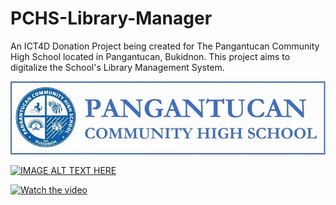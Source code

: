# PCHS-Library-Manager
An ICT4D Donation Project being created for The Pangantucan Community High School located in Pangantucan, Bukidnon. This project aims to digitalize the School's Library Management System.

![alt text](https://github.com/bwjctan1999/PCHS-Library-Manager/blob/main/Previews/PCHS%20Logo-Name.png?raw=true)

[![IMAGE ALT TEXT HERE](https://img.youtube.com/vi/https://youtu.be/CxMa-aqhhDs/0.jpg)](https://youtu.be/CxMa-aqhhDs)

[![Watch the video](https://img.youtube.com/vi/CxMa-aqhhDs/maxresdefault.jpg)](https://youtu.be/CxMa-aqhhDs)

